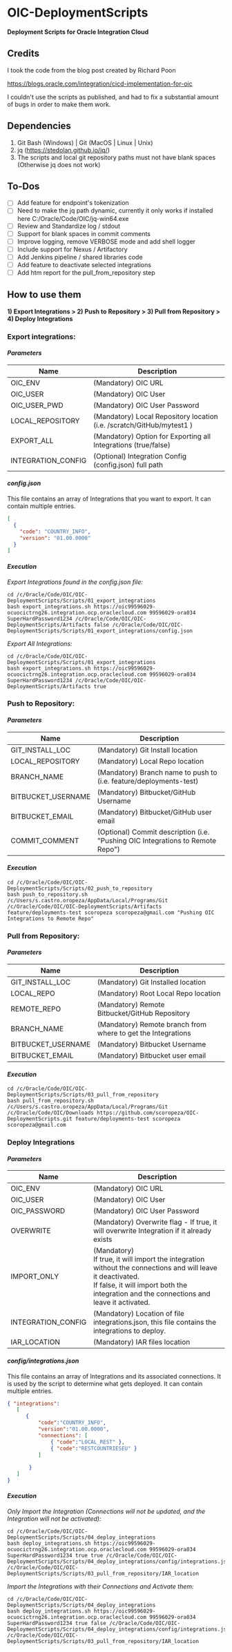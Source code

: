 # OIC-DeploymentScripts
**Deployment Scripts for Oracle Integration Cloud**

## Credits
I took the code from the blog post created by Richard Poon

https://blogs.oracle.com/integration/cicd-implementation-for-oic

I couldn't use the scripts as published, and had to fix a substantial amount of bugs in order to make them work.

## Dependencies
1. Git Bash (Windows) | Git (MacOS | Linux | Unix)
1. jq (https://stedolan.github.io/jq/)
1. The scripts and local git repository paths must not have blank spaces (Otherwise jq does not work)

## To-Dos
- [ ]  Add feature for endpoint's tokenization
- [ ]  Need to make the jq path dynamic, currently it only works if installed here C:/Oracle/Code/OIC/jq-win64.exe
- [ ]  Review and Standardize log / stdout
- [ ]  Support for blank spaces in commit comments
- [ ]  Improve logging, remove VERBOSE mode and add shell logger
- [ ]  Include support for Nexus / Artifactory
- [ ]  Add Jenkins pipeline / shared libraries code
- [ ]  Add feature to deactivate selected integrations
- [ ]  Add htm report for the pull_from_repository step

## How to use them

**1) Export Integrations > 2) Push to Repository > 3) Pull from Repository > 4) Deploy Integrations**

### Export integrations:
#### _Parameters_
Name                |   Description
------------------- | --------------------------------------------------------------
OIC_ENV             |   (Mandatory) OIC URL
OIC_USER            |   (Mandatory) OIC User
OIC_USER_PWD        |   (Mandatory) OIC User Password
LOCAL_REPOSITORY    |   (Mandatory) Local Repository location (i.e. /scratch/GitHub/mytest1 )
EXPORT_ALL          |   (Mandatory) Option for Exporting all Integrations (true/false)
INTEGRATION_CONFIG  |   (Optional)  Integration Config (config.json) full path

#### _config.json_

This file contains an array of Integrations that you want to export. It can contain multiple entries.

```json
[
  {
    "code": "COUNTRY_INFO",
    "version": "01.00.0000"
  }
]
```

#### _Execution_
_Export Integrations found in the config.json file:_
```
cd /c/Oracle/Code/OIC/OIC-DeploymentScripts/Scripts/01_export_integrations
bash export_integrations.sh https://oic99596029-ocuocictrng26.integration.ocp.oraclecloud.com 99596029-ora034 SuperHardPassword1234 /c/Oracle/Code/OIC/OIC-DeploymentScripts/Artifacts false /c/Oracle/Code/OIC/OIC-DeploymentScripts/Scripts/01_export_integrations/config.json
```

_Export All Integrations:_
```
cd /c/Oracle/Code/OIC/OIC-DeploymentScripts/Scripts/01_export_integrations
bash export_integrations.sh https://oic99596029-ocuocictrng26.integration.ocp.oraclecloud.com 99596029-ora034 SuperHardPassword1234 /c/Oracle/Code/OIC/OIC-DeploymentScripts/Artifacts true
```

### Push to Repository:
#### _Parameters_
Name                |   Description
------------------- | --------------------------------------------------------------
GIT_INSTALL_LOC     |   (Mandatory) Git Install location
LOCAL_REPOSITORY    |   (Mandatory) Local Repo location
BRANCH_NAME         |   (Mandatory) Branch name to push to (i.e. feature/deployments-test)
BITBUCKET_USERNAME  |   (Mandatory) Bitbucket/GitHub Username
BITBUCKET_EMAIL     |   (Mandatory) Bitbucket/GitHub user email
COMMIT_COMMENT      |   (Optional)  Commit description (i.e. "Pushing OIC Integrations to Remote Repo")

#### _Execution_
```
cd /c/Oracle/Code/OIC/OIC-DeploymentScripts/Scripts/02_push_to_repository
bash push_to_repository.sh /c/Users/s.castro.oropeza/AppData/Local/Programs/Git /c/Oracle/Code/OIC/OIC-DeploymentScripts/Artifacts feature/deployments-test scoropeza scoropeza@gmail.com "Pushing OIC Integrations to Remote Repo"
```

### Pull from Repository:

#### _Parameters_
Name                |   Description
------------------- | --------------------------------------------------------------
GIT_INSTALL_LOC     |   (Mandatory) Git Installed location
LOCAL_REPO          |   (Mandatory) Root Local Repo location
REMOTE_REPO         |   (Mandatory) Remote Bitbucket/GitHub Repository
BRANCH_NAME         |   (Mandatory) Remote branch from where to get the Integrations
BITBUCKET_USERNAME  |   (Mandatory) Bitbucket Username
BITBUCKET_EMAIL     |   (Mandatory) Bitbucket user email

#### _Execution_
```
cd /c/Oracle/Code/OIC/OIC-DeploymentScripts/Scripts/03_pull_from_repository
bash pull_from_repository.sh /c/Users/s.castro.oropeza/AppData/Local/Programs/Git /c/Oracle/Code/OIC/Downloads https://github.com/scoropeza/OIC-DeploymentScripts.git feature/deployments-test scoropeza scoropeza@gmail.com
```

### Deploy Integrations

#### _Parameters_
Name                |   Description
------------------- | --------------------------------------------------------------
OIC_ENV             |   (Mandatory) OIC URL
OIC_USER            |   (Mandatory) OIC User
OIC_PASSWORD        |   (Mandatory) OIC User Password
OVERWRITE           |   (Mandatory)  Overwrite flag - If true, it will overwrite Integration if it already exists
IMPORT_ONLY			|	(Mandatory)<br>If true, it will import the integration without the connections and will leave it deactivated.<br>If false, it will import both the integration and the connections and leave it activated.
INTEGRATION_CONFIG	|	(Mandatory) Location of file integrations.json, this file contains the integrations to deploy.
IAR_LOCATION        |   (Mandatory) IAR files location

#### _config/integrations.json_

This file contains an array of Integrations and its associated connections. It is used by the script to determine what gets deployed.
It can contain multiple entries.

```json
{ "integrations":
   [ 
      {
          "code":"COUNTRY_INFO",     
          "version":"01.00.0000",     
          "connections": [
              { "code":"LOCAL_REST" },
              { "code":"RESTCOUNTRIESEU" }
          ]
       
       }
   ]
}
```

#### _Execution_
_Only Import the Integration (Connections will not be updated, and the Integration will not be activated):_
```
cd /c/Oracle/Code/OIC/OIC-DeploymentScripts/Scripts/04_deploy_integrations
bash deploy_integrations.sh https://oic99596029-ocuocictrng26.integration.ocp.oraclecloud.com 99596029-ora034 SuperHardPassword1234 true true /c/Oracle/Code/OIC/OIC-DeploymentScripts/Scripts/04_deploy_integrations/config/integrations.json /c/Oracle/Code/OIC/OIC-DeploymentScripts/Scripts/03_pull_from_repository/IAR_location
```

_Import the Integrations with their Connections and Activate them:_
```
cd /c/Oracle/Code/OIC/OIC-DeploymentScripts/Scripts/04_deploy_integrations
bash deploy_integrations.sh https://oic99596029-ocuocictrng26.integration.ocp.oraclecloud.com 99596029-ora034 SuperHardPassword1234 true false /c/Oracle/Code/OIC/OIC-DeploymentScripts/Scripts/04_deploy_integrations/config/integrations.json /c/Oracle/Code/OIC/OIC-DeploymentScripts/Scripts/03_pull_from_repository/IAR_location
```


